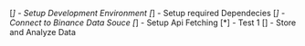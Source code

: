 [*] - Setup Development Environment
[*] - Setup required Dependecies
[*] - Connect to Binance Data Souce
[*] - Setup Api Fetching
[*] - Test 1
[] - Store and Analyze Data